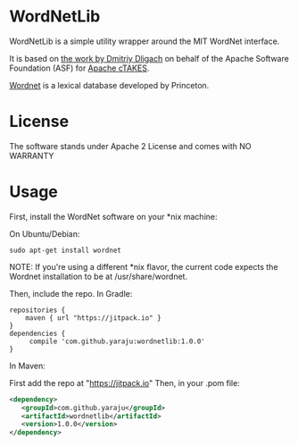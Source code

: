 # WordNetLib

WordNetLib is a simple utility wrapper around the MIT WordNet interface.

It is based on [the work by Dmitriy Dligach](https://svn.apache.org/repos/asf/ctakes/trunk/ctakes-relation-extractor/src/main/java/org/apache/ctakes/relationextractor/ae/features/WordNetUtils.java) on behalf of the Apache Software Foundation (ASF) for [Apache cTAKES](http://ctakes.apache.org/).

[Wordnet](http://wordnet.princeton.edu/) is a lexical database developed by Princeton.

# License
The software stands under Apache 2 License and comes with NO WARRANTY

# Usage

First, install the WordNet software on your *nix machine:

On Ubuntu/Debian:
```
sudo apt-get install wordnet
```

NOTE: If you're using a different *nix flavor, the current code expects the Wordnet installation to be at /usr/share/wordnet.

Then, include the repo.
In Gradle:
```
repositories { 
    maven { url "https://jitpack.io" }
}
dependencies {
     compile 'com.github.yaraju:wordnetlib:1.0.0'
}
```

In Maven:

First add the repo at "https://jitpack.io"
Then, in your .pom file:
 
 ```xml
 <dependency>
    <groupId>com.github.yaraju</groupId>
    <artifactId>wordnetlib</artifactId>
    <version>1.0.0</version>
 </dependency>
 ```
